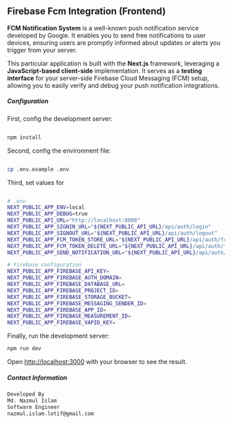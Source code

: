 
## Firebase Fcm Integration (Frontend)
**FCM Notification System** is a well-known push notification service developed by Google. It enables you to send free notifications to user devices, ensuring users are promptly informed about updates or alerts you trigger from your server.

This particular application is built with the **Next.js** framework, leveraging a **JavaScript-based client-side** implementation. It serves as a **testing interface** for your server-side Firebase Cloud Messaging (FCM) setup, allowing you to easily verify and debug your push notification integrations.

##### Configuration
First, config the development server:
```bash

npm install
```
Second, config the environment file:
```bash

cp .env.example .env
```
Third, set values for 
```bash

# .env
NEXT_PUBLIC_APP_ENV=local
NEXT_PUBLIC_APP_DEBUG=true
NEXT_PUBLIC_API_URL="http://localhost:8000"
NEXT_PUBLIC_APP_SIGNIN_URL="${NEXT_PUBLIC_API_URL}/api/auth/login"
NEXT_PUBLIC_APP_SIGNOUT_URL="${NEXT_PUBLIC_API_URL}/api/auth/logout"
NEXT_PUBLIC_APP_FCM_TOKEN_STORE_URL="${NEXT_PUBLIC_API_URL}/api/auth/fcm-token"
NEXT_PUBLIC_APP_FCM_TOKEN_DELETE_URL="${NEXT_PUBLIC_API_URL}/api/auth/fcm-token/delete"
NEXT_PUBLIC_APP_SEND_NOTIFICATION_URL="${NEXT_PUBLIC_API_URL}/api/auth/send-notification"

# Firebase configuration
NEXT_PUBLIC_APP_FIREBASE_API_KEY=
NEXT_PUBLIC_APP_FIREBASE_AUTH_DOMAIN=
NEXT_PUBLIC_APP_FIREBASE_DATABASE_URL=
NEXT_PUBLIC_APP_FIREBASE_PROJECT_ID=
NEXT_PUBLIC_APP_FIREBASE_STORAGE_BUCKET=
NEXT_PUBLIC_APP_FIREBASE_MESSAGING_SENDER_ID=
NEXT_PUBLIC_APP_FIREBASE_APP_ID=
NEXT_PUBLIC_APP_FIREBASE_MEASUREMENT_ID=
NEXT_PUBLIC_APP_FIREBASE_VAPID_KEY=

```


Finally, run the development server:
```bash
npm run dev
```

Open [http://localhost:3000](http://localhost:3000) with your browser to see the result.


##### Contact Information
```bash
Developed By
Md. Nazmul Islam
Software Engineer
nazmul.islam.lotif@gmail.com
```

